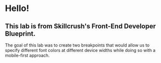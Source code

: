 # Hello!

## This lab is from Skillcrush's Front-End Developer Blueprint.

The goal of this lab was to create two breakpoints that would allow us to specify different font colors at different device widths while doing so with a mobile-first approach.
